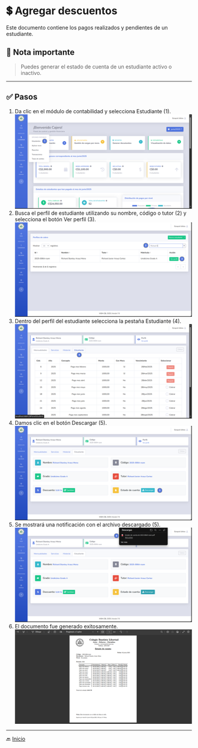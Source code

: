 # 💲 Agregar descuentos

Este documento contiene los pagos realizados y pendientes de un estudiante.

## 📝 Nota importante

> Puedes generar el estado de cuenta de un estudiante activo o inactivo.
---

## ✅ Pasos

1. Da clic en el módulo de contabilidad y selecciona Estudiante (1).
   ![Ir al listado de estudiantes](../../assets/Descuento/D1.png)
2. Busca el perfil de estudiante utilizando su nombre, código o tutor (2) y selecciona el botón Ver perfil (3).
   ![Ir al listado de estudiantes](../../assets/Descuento/D2.png)
3. Dentro del perfil del estudiante selecciona la pestaña Estudiante (4).
   ![Ir al listado de estudiantes](../../assets/Descuento/D3.png)
4. Damos clic en el botón Descargar (5).
   ![Ir al listado de estudiantes](../../assets/Estado%20de%20cuenta%20contabilidad/E1.png)
5. Se mostrará una notificación con el archivo descargado (5).
   ![Ir al listado de estudiantes](../../assets/Estado%20de%20cuenta%20contabilidad/E2.png)
6. El documento fue generado exitosamente.
   ![Ir al listado de estudiantes](../../assets/Estado%20de%20cuenta%20contabilidad/E3.png)
---

🔙 [Inicio](../../Index.md)


